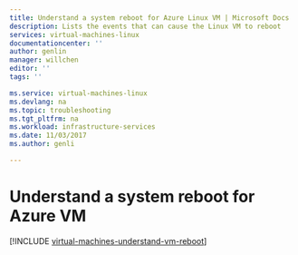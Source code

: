 ```yaml
---
title: Understand a system reboot for Azure Linux VM | Microsoft Docs
description: Lists the events that can cause the Linux VM to reboot
services: virtual-machines-linux
documentationcenter: ''
author: genlin
manager: willchen
editor: ''
tags: ''

ms.service: virtual-machines-linux
ms.devlang: na
ms.topic: troubleshooting
ms.tgt_pltfrm: na
ms.workload: infrastructure-services
ms.date: 11/03/2017
ms.author: genli

---
```


# Understand a system reboot for Azure VM

[!INCLUDE [virtual-machines-understand-vm-reboot](../../../includes/virtual-machines-understand-vm-reboot.md)]

